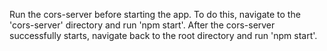 Run the cors-server before starting the app. To do this, navigate to the 'cors-server' directory and run 'npm start'.
After the cors-server successfully starts, navigate back to the root directory and run 'npm start'.

